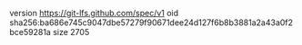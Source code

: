 version https://git-lfs.github.com/spec/v1
oid sha256:ba686e745c9047dbe57279f90671dee24d127f6b8b3881a2a43a0f2bce59281a
size 2705

